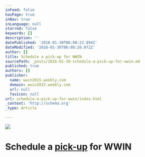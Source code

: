 ```yaml
---
inFeed: false
hasPage: true
inNav: true
inLanguage: null
starred: false
keywords: []
description: ''
datePublished: '2016-01-30T06:08:22.894Z'
dateModified: '2016-01-30T06:08:20.072Z'
author: []
title: Schedule a pick-up for WWIN
sourcePath: _posts/2016-01-30-schedule-a-pick-up-for-wwin.md
published: true
authors: []
publisher:
  name: wwin2015.weebly.com
  domain: wwin2015.weebly.com
  url: null
  favicon: null
url: schedule-a-pick-up-for-wwin/index.html
_context: 'http://schema.org'
_type: Article

---
```

![](https://s3-us-west-2.amazonaws.com/the-grid-img/p/d2027e5f7eacefd56e1aaaea20dd3a7fabfa5aea.jpg)

# Schedule a [pick-up][0] for WWIN

[0]: https://www.timetrade.com/book/BDJDN